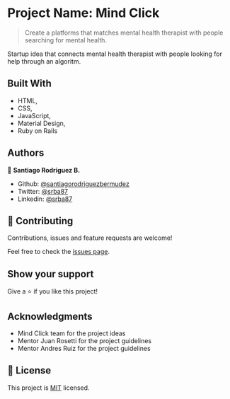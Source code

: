 # Project Name: Mind Click
> Create a platforms that matches mental health therapist with people searching for mental health.

Startup idea that connects mental health therapist with people looking for help through an algoritm. 

## Built With

- HTML,
- CSS,
- JavaScript,
- Material Design,
- Ruby on Rails

## Authors

👤 **Santiago Rodriguez B.**

- Github: [@santiagorodriguezbermudez](https://github.com/santiagorodriguezbermudez)
- Twitter: [@srba87](https://twitter.com/srba87)
- Linkedin: [@srba87](https://linkedin.com/srba87)

## 🤝 Contributing

Contributions, issues and feature requests are welcome!

Feel free to check the [issues page](issues/).

## Show your support

Give a ⭐️ if you like this project!

## Acknowledgments

- Mind Click team for the project ideas
- Mentor Juan Rosetti for the project guidelines
- Mentor Andres Ruiz for the project guidelines

## 📝 License

This project is [MIT](lic.url) licensed.
